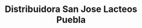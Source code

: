 ---
title: "Distribuidora San Jose Lacteos Puebla"
url: /san-vicente/distribuidora-san-jose-lacteos-puebla/
shop: Lebensmittel
---